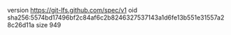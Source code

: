 version https://git-lfs.github.com/spec/v1
oid sha256:5574bd17496bf2c84af6c2b8246327537143a1d6fe13b551e31557a28c26d11a
size 949
